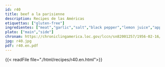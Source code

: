```yaml
---
id: r40
title: beef a la parisienne
description: Recipes de las Américas
etiquettas: ["gluten-free"]
ingredientes: ["meat","garlic","salt","black pepper","lemon juice","apple cider vinegar","chili powder","oregano","tomato sauce"]
plato: ["main","side"]
chronam: https://chroniclingamerica.loc.gov/lccn/sn82001257/1956-02-16/ed-1/seq-5/
jpg: r40.jpg
pdf: r40.en.pdf
---
```


{{< readFile file="./html/recipes/r40.en.html">}}